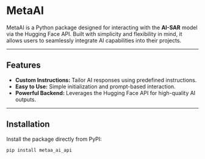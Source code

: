 # MetaAI

MetaAI is a Python package designed for interacting with the **AI-SAR** model via the Hugging Face API. Built with simplicity and flexibility in mind, it allows users to seamlessly integrate AI capabilities into their projects.

---

## Features
- **Custom Instructions:** Tailor AI responses using predefined instructions.
- **Easy to Use:** Simple initialization and prompt-based interaction.
- **Powerful Backend:** Leverages the Hugging Face API for high-quality AI outputs.

---

## Installation

Install the package directly from PyPI:

```bash
pip install metaa_ai_api
